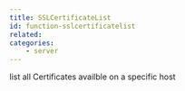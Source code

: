 ```yaml
---
title: SSLCertificateList
id: function-sslcertificatelist
related:
categories:
    - server
---
```


list all Certificates availble on a specific host